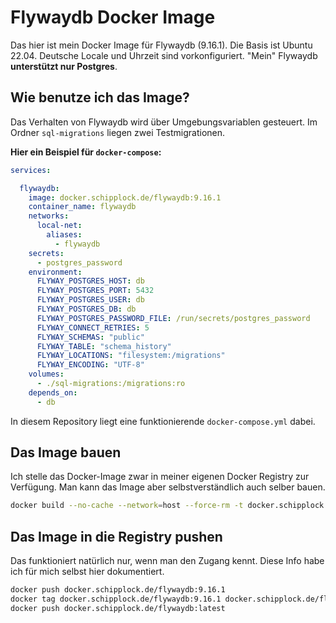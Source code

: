 # Flywaydb Docker Image

Das hier ist mein Docker Image für Flywaydb (9.16.1).
Die Basis ist Ubuntu 22.04. Deutsche Locale und Uhrzeit sind vorkonfiguriert.
"Mein" Flywaydb **unterstützt nur Postgres**.

## Wie benutze ich das Image?

Das Verhalten von Flywaydb wird über Umgebungsvariablen gesteuert.
Im Ordner `sql-migrations` liegen zwei Testmigrationen.

**Hier ein Beispiel für `docker-compose`:**

```yaml
services:

  flywaydb:
    image: docker.schipplock.de/flywaydb:9.16.1
    container_name: flywaydb
    networks:
      local-net:
        aliases:
          - flywaydb
    secrets:
      - postgres_password
    environment:
      FLYWAY_POSTGRES_HOST: db
      FLYWAY_POSTGRES_PORT: 5432
      FLYWAY_POSTGRES_USER: db
      FLYWAY_POSTGRES_DB: db
      FLYWAY_POSTGRES_PASSWORD_FILE: /run/secrets/postgres_password
      FLYWAY_CONNECT_RETRIES: 5
      FLYWAY_SCHEMAS: "public"
      FLYWAY_TABLE: "schema_history"
      FLYWAY_LOCATIONS: "filesystem:/migrations"
      FLYWAY_ENCODING: "UTF-8"
    volumes:
      - ./sql-migrations:/migrations:ro
    depends_on:
      - db
```

In diesem Repository liegt eine funktionierende `docker-compose.yml` dabei.

## Das Image bauen

Ich stelle das Docker-Image zwar in meiner eigenen Docker Registry zur Verfügung.
Man kann das Image aber selbstverständlich auch selber bauen.

```bash
docker build --no-cache --network=host --force-rm -t docker.schipplock.de/flywaydb:9.16.1 .
```

## Das Image in die Registry pushen

Das funktioniert natürlich nur, wenn man den Zugang kennt. Diese Info habe ich für mich selbst hier dokumentiert.

```bash
docker push docker.schipplock.de/flywaydb:9.16.1
docker tag docker.schipplock.de/flywaydb:9.16.1 docker.schipplock.de/flywaydb:latest
docker push docker.schipplock.de/flywaydb:latest
```